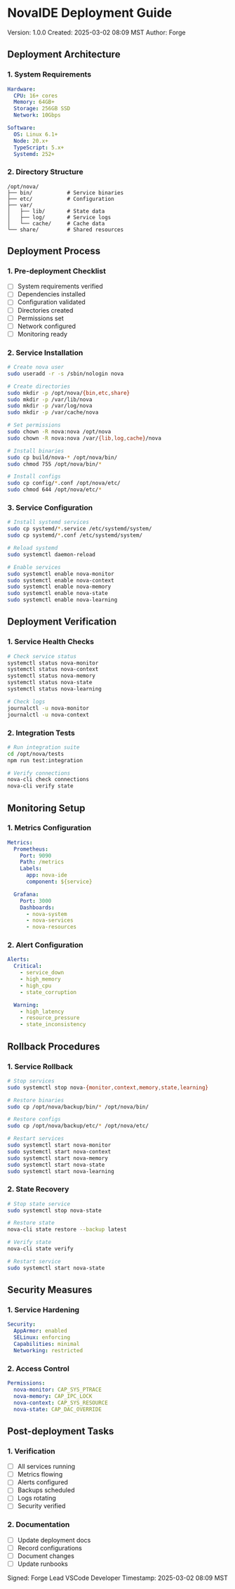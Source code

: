 # NovaIDE Deployment Guide
Version: 1.0.0
Created: 2025-03-02 08:09 MST
Author: Forge

## Deployment Architecture

### 1. System Requirements
```yaml
Hardware:
  CPU: 16+ cores
  Memory: 64GB+
  Storage: 256GB SSD
  Network: 10Gbps

Software:
  OS: Linux 6.1+
  Node: 20.x+
  TypeScript: 5.x+
  Systemd: 252+
```

### 2. Directory Structure
```
/opt/nova/
├── bin/           # Service binaries
├── etc/           # Configuration
├── var/
│   ├── lib/       # State data
│   ├── log/       # Service logs
│   └── cache/     # Cache data
└── share/         # Shared resources
```

## Deployment Process

### 1. Pre-deployment Checklist
- [ ] System requirements verified
- [ ] Dependencies installed
- [ ] Configuration validated
- [ ] Directories created
- [ ] Permissions set
- [ ] Network configured
- [ ] Monitoring ready

### 2. Service Installation
```bash
# Create nova user
sudo useradd -r -s /sbin/nologin nova

# Create directories
sudo mkdir -p /opt/nova/{bin,etc,share}
sudo mkdir -p /var/lib/nova
sudo mkdir -p /var/log/nova
sudo mkdir -p /var/cache/nova

# Set permissions
sudo chown -R nova:nova /opt/nova
sudo chown -R nova:nova /var/{lib,log,cache}/nova

# Install binaries
sudo cp build/nova-* /opt/nova/bin/
sudo chmod 755 /opt/nova/bin/*

# Install configs
sudo cp config/*.conf /opt/nova/etc/
sudo chmod 644 /opt/nova/etc/*
```

### 3. Service Configuration
```bash
# Install systemd services
sudo cp systemd/*.service /etc/systemd/system/
sudo cp systemd/*.conf /etc/systemd/system/

# Reload systemd
sudo systemctl daemon-reload

# Enable services
sudo systemctl enable nova-monitor
sudo systemctl enable nova-context
sudo systemctl enable nova-memory
sudo systemctl enable nova-state
sudo systemctl enable nova-learning
```

## Deployment Verification

### 1. Service Health Checks
```bash
# Check service status
systemctl status nova-monitor
systemctl status nova-context
systemctl status nova-memory
systemctl status nova-state
systemctl status nova-learning

# Check logs
journalctl -u nova-monitor
journalctl -u nova-context
```

### 2. Integration Tests
```bash
# Run integration suite
cd /opt/nova/tests
npm run test:integration

# Verify connections
nova-cli check connections
nova-cli verify state
```

## Monitoring Setup

### 1. Metrics Configuration
```yaml
Metrics:
  Prometheus:
    Port: 9090
    Path: /metrics
    Labels:
      app: nova-ide
      component: ${service}

  Grafana:
    Port: 3000
    Dashboards:
      - nova-system
      - nova-services
      - nova-resources
```

### 2. Alert Configuration
```yaml
Alerts:
  Critical:
    - service_down
    - high_memory
    - high_cpu
    - state_corruption

  Warning:
    - high_latency
    - resource_pressure
    - state_inconsistency
```

## Rollback Procedures

### 1. Service Rollback
```bash
# Stop services
sudo systemctl stop nova-{monitor,context,memory,state,learning}

# Restore binaries
sudo cp /opt/nova/backup/bin/* /opt/nova/bin/

# Restore configs
sudo cp /opt/nova/backup/etc/* /opt/nova/etc/

# Restart services
sudo systemctl start nova-monitor
sudo systemctl start nova-context
sudo systemctl start nova-memory
sudo systemctl start nova-state
sudo systemctl start nova-learning
```

### 2. State Recovery
```bash
# Stop state service
sudo systemctl stop nova-state

# Restore state
nova-cli state restore --backup latest

# Verify state
nova-cli state verify

# Restart service
sudo systemctl start nova-state
```

## Security Measures

### 1. Service Hardening
```yaml
Security:
  AppArmor: enabled
  SELinux: enforcing
  Capabilities: minimal
  Networking: restricted
```

### 2. Access Control
```yaml
Permissions:
  nova-monitor: CAP_SYS_PTRACE
  nova-memory: CAP_IPC_LOCK
  nova-context: CAP_SYS_RESOURCE
  nova-state: CAP_DAC_OVERRIDE
```

## Post-deployment Tasks

### 1. Verification
- [ ] All services running
- [ ] Metrics flowing
- [ ] Alerts configured
- [ ] Backups scheduled
- [ ] Logs rotating
- [ ] Security verified

### 2. Documentation
- [ ] Update deployment docs
- [ ] Record configurations
- [ ] Document changes
- [ ] Update runbooks

Signed: Forge
Lead VSCode Developer
Timestamp: 2025-03-02 08:09 MST